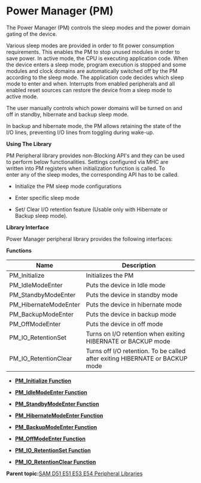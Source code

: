 # Power Manager \(PM\)

The Power Manager \(PM\) controls the sleep modes and the power domain<br />gating of the device.

Various sleep modes are provided in order to fit power consumption<br />requirements. This enables the PM to stop unused modules in order to<br />save power. In active mode, the CPU is executing application code. When<br />the device enters a sleep mode, program execution is stopped and some<br />modules and clock domains are automatically switched off by the PM<br />according to the sleep mode. The application code decides which sleep<br />mode to enter and when. Interrupts from enabled peripherals and all<br />enabled reset sources can restore the device from a sleep mode to<br />active mode.

The user manually controls which power domains will be turned on and<br />off in standby, hibernate and backup sleep mode.

In backup and hibernate mode, the PM allows retaining the state of the<br />I/O lines, preventing I/O lines from toggling during wake-up.

**Using The Library**

PM Peripheral library provides non-Blocking API's and they can be used<br />to perform below functionalities. Settings configured via MHC are<br />written into PM registers when initialization function is called. To<br />enter any of the sleep modes, the corresponding API has to be called.

-   Initialize the PM sleep mode configurations

-   Enter specific sleep mode

-   Set/ Clear I/O retention feature \(Usable only with Hibernate or<br />Backup sleep mode\).


**Library Interface**

Power Manager peripheral library provides the following interfaces:

**Functions**

|Name|Description|
|----|-----------|
|PM\_Initialize|Initializes the PM|
|PM\_IdleModeEnter|Puts the device in Idle mode|
|PM\_StandbyModeEnter|Puts the device in standby mode|
|PM\_HibernateModeEnter|Puts the device in hibernate mode|
|PM\_BackupModeEnter|Puts the device in backup mode|
|PM\_OffModeEnter|Puts the device in off mode|
|PM\_IO\_RetentionSet|Turns on I/O retention when exiting HIBERNATE or BACKUP mode|
|PM\_IO\_RetentionClear|Turns off I/O retention. To be called after exiting HIBERNATE or BACKUP mode|

-   **[PM\_Initialize Function](GUID-BCD65583-3580-44D9-8F17-E70645AC5A36.md)**  

-   **[PM\_IdleModeEnter Function](GUID-893725F2-64BE-49CA-B799-469FFE443CF2.md)**  

-   **[PM\_StandbyModeEnter Function](GUID-2C9E59AB-D8D9-40BD-88AE-C0C434DE25B6.md)**  

-   **[PM\_HibernateModeEnter Function](GUID-FE1B1FB1-2FDD-4520-A9B7-3A975298739A.md)**  

-   **[PM\_BackupModeEnter Function](GUID-5166DF71-CC02-4809-8EDE-0E4E49132471.md)**  

-   **[PM\_OffModeEnter Function](GUID-A901A74E-8D38-4230-B011-2B960C4C30F6.md)**  

-   **[PM\_IO\_RetentionSet Function](GUID-C46E9C1E-432D-45A7-AF6F-7508D627599D.md)**  

-   **[PM\_IO\_RetentionClear Function](GUID-079EF63A-5A54-4BEC-8E38-C5A9499BED95.md)**  


**Parent topic:**[SAM D51 E51 E53 E54 Peripheral Libraries](GUID-E33B93DD-6680-477E-AA96-966208DC9A50.md)

